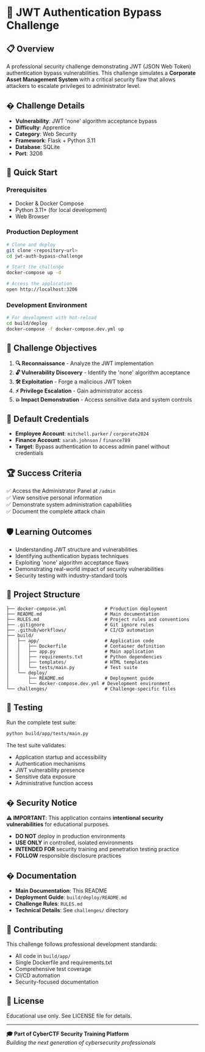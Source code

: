 # 🔐 JWT Authentication Bypass Challenge

## 📋 Overview

A professional security challenge demonstrating JWT (JSON Web Token) authentication bypass vulnerabilities. This challenge simulates a **Corporate Asset Management System** with a critical security flaw that allows attackers to escalate privileges to administrator level.

## � Challenge Details

- **Vulnerability**: JWT 'none' algorithm acceptance bypass
- **Difficulty**: Apprentice  
- **Category**: Web Security
- **Framework**: Flask + Python 3.11
- **Database**: SQLite
- **Port**: 3206

## 🚀 Quick Start

### Prerequisites
- Docker & Docker Compose
- Python 3.11+ (for local development)
- Web Browser

### Production Deployment
```bash
# Clone and deploy
git clone <repository-url>
cd jwt-auth-bypass-challenge

# Start the challenge
docker-compose up -d

# Access the application
open http://localhost:3206
```

### Development Environment
```bash
# For development with hot-reload
cd build/deploy
docker-compose -f docker-compose.dev.yml up
```

## 🎯 Challenge Objectives

1. **🔍 Reconnaissance** - Analyze the JWT implementation
2. **🔓 Vulnerability Discovery** - Identify the 'none' algorithm acceptance
3. **🛠️ Exploitation** - Forge a malicious JWT token
4. **⚡ Privilege Escalation** - Gain administrator access
5. **💥 Impact Demonstration** - Access sensitive data and system controls

## 🔐 Default Credentials

- **Employee Account**: `mitchell.parker` / `corporate2024`
- **Finance Account**: `sarah.johnson` / `finance789`  
- **Target**: Bypass authentication to access admin panel without credentials

## 🏆 Success Criteria

✅ Access the Administrator Panel at `/admin`  
✅ View sensitive personal information  
✅ Demonstrate system administration capabilities  
✅ Document the complete attack chain  

## 🛡️ Learning Outcomes

- Understanding JWT structure and vulnerabilities
- Identifying authentication bypass techniques
- Exploiting 'none' algorithm acceptance flaws
- Demonstrating real-world impact of security vulnerabilities
- Security testing with industry-standard tools

## 📁 Project Structure

```
├── docker-compose.yml              # Production deployment
├── README.md                       # Main documentation
├── RULES.md                        # Project rules and conventions
├── .gitignore                      # Git ignore rules
├── .github/workflows/              # CI/CD automation
├── build/
│   ├── app/                        # Application code
│   │   ├── Dockerfile              # Container definition
│   │   ├── app.py                  # Main application
│   │   ├── requirements.txt        # Python dependencies
│   │   ├── templates/              # HTML templates
│   │   └── tests/main.py           # Test suite
│   └── deploy/
│       ├── README.md               # Deployment guide
│       └── docker-compose.dev.yml # Development environment
└── challenges/                     # Challenge-specific files
```

## 🧪 Testing

Run the complete test suite:
```bash
python build/app/tests/main.py
```

The test suite validates:
- Application startup and accessibility
- Authentication mechanisms
- JWT vulnerability presence
- Sensitive data exposure
- Administrative function access

## �️ Security Notice

**⚠️ IMPORTANT**: This application contains **intentional security vulnerabilities** for educational purposes. 

- **DO NOT** deploy in production environments
- **USE ONLY** in controlled, isolated environments
- **INTENDED FOR** security training and penetration testing practice
- **FOLLOW** responsible disclosure practices

## � Documentation

- **Main Documentation**: This README
- **Deployment Guide**: `build/deploy/README.md`
- **Challenge Rules**: `RULES.md`
- **Technical Details**: See `challenges/` directory

## 🤝 Contributing

This challenge follows professional development standards:
- All code in `build/app/`
- Single Dockerfile and requirements.txt
- Comprehensive test coverage
- CI/CD automation
- Security-focused documentation

## 📄 License

Educational use only. See LICENSE file for details.

---

**🎓 Part of CyberCTF Security Training Platform**  
*Building the next generation of cybersecurity professionals*

